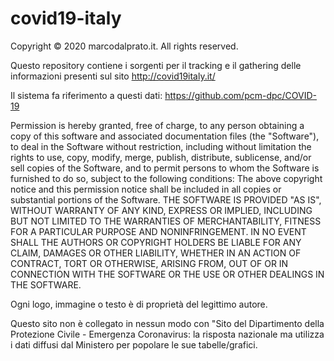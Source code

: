 # covid19-italy
 
Copyright © 2020 marcodalprato.it. 
All rights reserved. 


Questo repository contiene i sorgenti per il tracking e il gathering delle informazioni presenti sul sito http://covid19italy.it/ 

Il sistema fa riferimento a questi dati: https://github.com/pcm-dpc/COVID-19



Permission is hereby granted, free of charge, to any person obtaining a copy of this software and associated documentation files (the "Software"), to deal in the Software without restriction, including without limitation the rights to use, copy, modify, merge, publish, distribute, sublicense, and/or sell copies of the Software, and to permit persons to whom the Software is furnished to do so, subject to the following conditions: The above copyright notice and this permission notice shall be included in all copies or substantial portions of the Software. THE SOFTWARE IS PROVIDED "AS IS", WITHOUT WARRANTY OF ANY KIND, EXPRESS OR IMPLIED, INCLUDING BUT NOT LIMITED TO THE WARRANTIES OF MERCHANTABILITY, FITNESS FOR A PARTICULAR PURPOSE AND NONINFRINGEMENT. IN NO EVENT SHALL THE AUTHORS OR COPYRIGHT HOLDERS BE LIABLE FOR ANY CLAIM, DAMAGES OR OTHER LIABILITY, WHETHER IN AN ACTION OF CONTRACT, TORT OR OTHERWISE, ARISING FROM, OUT OF OR IN CONNECTION WITH THE SOFTWARE OR THE USE OR OTHER DEALINGS IN THE SOFTWARE.

Ogni logo, immagine o testo è di proprietà del legittimo autore. 

Questo sito non è collegato in nessun modo con "Sito del Dipartimento della Protezione Civile - Emergenza Coronavirus: la risposta nazionale 
ma utilizza i dati diffusi dal Ministero per popolare le sue tabelle/grafici.
